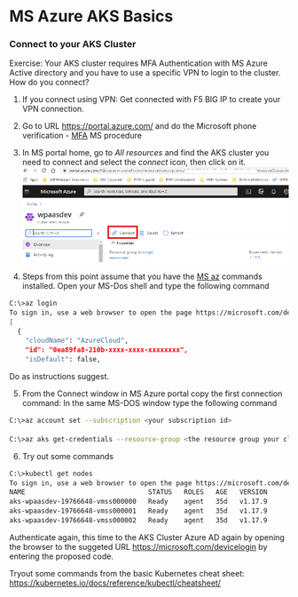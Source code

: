 # MS Azure AKS Basics


### Connect to your AKS Cluster
Exercise: Your AKS cluster requires MFA Authentication with MS Azure Active directory and you have to use
a specific VPN to login to the cluster. How do you connect?



1. If you connect using VPN: Get connected with F5 BIG IP to create your VPN connection.


2. Go to URL https://portal.azure.com/ and do the Microsoft phone verification - [MFA](https://en.wikipedia.org/wiki/Multi-factor_authentication) MS procedure


3. In MS portal home, go to _All resources_ and find the AKS cluster you need to connect and select 
the _connect_ icon, then click on it.
![click on the _connect_ icon](img/aks_cluster.png "click on the _connect_ icon")


4. Steps from this point assume that you have the [MS az](https://docs.microsoft.com/en-us/cli/azure/reference-index?view=azure-cli-latest) commands installed.
Open your MS-Dos shell and type the following command
```bash
C:\>az login
To sign in, use a web browser to open the page https://microsoft.com/devicelogin and enter the code XXXXXXXXX to authenticate.
[
  {
    "cloudName": "AzureCloud",
    "id": "0ea89fa8-210b-xxxx-xxxx-xxxxxxxx",
    "isDefault": false,
```
Do as instructions suggest.

5. From the Connect window in MS Azure portal copy the first connection command:
In the same MS-DOS window type the following command
```bash
C:\>az account set --subscription <your subscription id>

C:\>az aks get-credentials --resource-group <the resource group your cluster begins> --name <the AKS cluster name>
```

6. Try out some commands
```bash
C:\>kubectl get nodes
To sign in, use a web browser to open the page https://microsoft.com/devicelogin and enter the code XXXXXXXXX to authenticate.
NAME                               STATUS   ROLES   AGE   VERSION
aks-wpaasdev-19766648-vmss000000   Ready    agent   35d   v1.17.9
aks-wpaasdev-19766648-vmss000001   Ready    agent   35d   v1.17.9
aks-wpaasdev-19766648-vmss000002   Ready    agent   35d   v1.17.9
```

Authenticate again, this time to the AKS Cluster Azure AD again by opening the browser to the suggeted URL
https://microsoft.com/devicelogin by entering the proposed code. 

Tryout some commands from the basic Kubernetes cheat sheet:
https://kubernetes.io/docs/reference/kubectl/cheatsheet/
